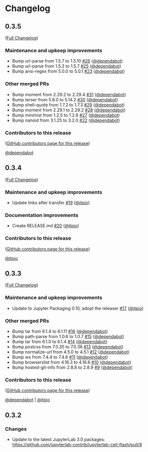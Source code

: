 # Changelog

<!-- <START NEW CHANGELOG ENTRY> -->

## 0.3.5

([Full Changelog](https://github.com/jupyterlab-contrib/jupyterlab-cell-flash/compare/v0.3.4...66e871b9a08287bd6655f1744c94633b06de5842))

### Maintenance and upkeep improvements

- Bump url-parse from 1.5.7 to 1.5.10 [#26](https://github.com/jupyterlab-contrib/jupyterlab-cell-flash/pull/26) ([@dependabot](https://github.com/dependabot))
- Bump url-parse from 1.5.3 to 1.5.7 [#25](https://github.com/jupyterlab-contrib/jupyterlab-cell-flash/pull/25) ([@dependabot](https://github.com/dependabot))
- Bump ansi-regex from 5.0.0 to 5.0.1 [#23](https://github.com/jupyterlab-contrib/jupyterlab-cell-flash/pull/23) ([@dependabot](https://github.com/dependabot))

### Other merged PRs

- Bump moment from 2.29.2 to 2.29.4 [#31](https://github.com/jupyterlab-contrib/jupyterlab-cell-flash/pull/31) ([@dependabot](https://github.com/dependabot))
- Bump terser from 5.8.0 to 5.14.2 [#30](https://github.com/jupyterlab-contrib/jupyterlab-cell-flash/pull/30) ([@dependabot](https://github.com/dependabot))
- Bump shell-quote from 1.7.2 to 1.7.3 [#29](https://github.com/jupyterlab-contrib/jupyterlab-cell-flash/pull/29) ([@dependabot](https://github.com/dependabot))
- Bump moment from 2.29.1 to 2.29.2 [#28](https://github.com/jupyterlab-contrib/jupyterlab-cell-flash/pull/28) ([@dependabot](https://github.com/dependabot))
- Bump minimist from 1.2.5 to 1.2.6 [#27](https://github.com/jupyterlab-contrib/jupyterlab-cell-flash/pull/27) ([@dependabot](https://github.com/dependabot))
- Bump nanoid from 3.1.25 to 3.2.0 [#22](https://github.com/jupyterlab-contrib/jupyterlab-cell-flash/pull/22) ([@dependabot](https://github.com/dependabot))

### Contributors to this release

([GitHub contributors page for this release](https://github.com/jupyterlab-contrib/jupyterlab-cell-flash/graphs/contributors?from=2021-09-15&to=2022-08-10&type=c))

[@dependabot](https://github.com/search?q=repo%3Ajupyterlab-contrib%2Fjupyterlab-cell-flash+involves%3Adependabot+updated%3A2021-09-15..2022-08-10&type=Issues)

<!-- <END NEW CHANGELOG ENTRY> -->

## 0.3.4

([Full Changelog](https://github.com/jupyterlab-contrib/jupyterlab-cell-flash/compare/v0.3.3...09cc497ce51c4e12653716aa859519a1c267444a))

### Maintenance and upkeep improvements

- Update links after transfer [#19](https://github.com/jupyterlab-contrib/jupyterlab-cell-flash/pull/19) ([@jtpio](https://github.com/jtpio))

### Documentation improvements

- Create RELEASE.md [#20](https://github.com/jupyterlab-contrib/jupyterlab-cell-flash/pull/20) ([@jtpio](https://github.com/jtpio))

### Contributors to this release

([GitHub contributors page for this release](https://github.com/jupyterlab-contrib/jupyterlab-cell-flash/graphs/contributors?from=2021-09-14&to=2021-09-15&type=c))

[@jtpio](https://github.com/search?q=repo%3Ajupyterlab-contrib%2Fjupyterlab-cell-flash+involves%3Ajtpio+updated%3A2021-09-14..2021-09-15&type=Issues)

## 0.3.3

([Full Changelog](https://github.com/jupyterlab-contrib/jupyterlab-cell-flash/compare/0.3.2...f54f7918f87a3e7bd50d10ef8c75c053cac88b70))

### Maintenance and upkeep improvements

- Update to Jupyter Packaging 0.10, adopt the releaser [#17](https://github.com/jupyterlab-contrib/jupyterlab-cell-flash/pull/17) ([@jtpio](https://github.com/jtpio))

### Other merged PRs

- Bump tar from 6.1.4 to 6.1.11 [#16](https://github.com/jupyterlab-contrib/jupyterlab-cell-flash/pull/16) ([@dependabot](https://github.com/dependabot))
- Bump path-parse from 1.0.6 to 1.0.7 [#15](https://github.com/jupyterlab-contrib/jupyterlab-cell-flash/pull/15) ([@dependabot](https://github.com/dependabot))
- Bump tar from 6.1.0 to 6.1.4 [#14](https://github.com/jupyterlab-contrib/jupyterlab-cell-flash/pull/14) ([@dependabot](https://github.com/dependabot))
- Bump postcss from 7.0.35 to 7.0.36 [#13](https://github.com/jupyterlab-contrib/jupyterlab-cell-flash/pull/13) ([@dependabot](https://github.com/dependabot))
- Bump normalize-url from 4.5.0 to 4.5.1 [#12](https://github.com/jupyterlab-contrib/jupyterlab-cell-flash/pull/12) ([@dependabot](https://github.com/dependabot))
- Bump ws from 7.4.4 to 7.4.6 [#11](https://github.com/jupyterlab-contrib/jupyterlab-cell-flash/pull/11) ([@dependabot](https://github.com/dependabot))
- Bump browserslist from 4.16.3 to 4.16.6 [#10](https://github.com/jupyterlab-contrib/jupyterlab-cell-flash/pull/10) ([@dependabot](https://github.com/dependabot))
- Bump hosted-git-info from 2.8.8 to 2.8.9 [#9](https://github.com/jupyterlab-contrib/jupyterlab-cell-flash/pull/9) ([@dependabot](https://github.com/dependabot))

### Contributors to this release

([GitHub contributors page for this release](https://github.com/jupyterlab-contrib/jupyterlab-cell-flash/graphs/contributors?from=2021-03-11&to=2021-09-14&type=c))

[@dependabot](https://github.com/search?q=repo%3Ajtpio%2Fjupyterlab-cell-flash+involves%3Adependabot+updated%3A2021-03-11..2021-09-14&type=Issues) | [@jtpio](https://github.com/search?q=repo%3Ajtpio%2Fjupyterlab-cell-flash+involves%3Ajtpio+updated%3A2021-03-11..2021-09-14&type=Issues)

## 0.3.2

### Changes

- Update to the latest JupyterLab 3.0 packages: https://github.com/jupyterlab-contrib/jupyterlab-cell-flash/pull/8
